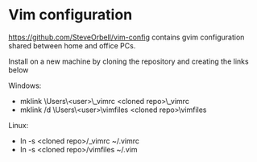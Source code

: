 Vim configuration
=================

https://github.com/SteveOrbell/vim-config contains gvim configuration shared
between home and office PCs.

Install on a new machine by cloning the repository and creating the links below

Windows:
* mklink \\Users\\\<user\>\\_vimrc \<cloned repo\>\\_vimrc
* mklink /d \\Users\\\<user\>\\vimfiles \<cloned repo\>\\vimfiles

Linux:
* ln -s \<cloned repo\>/_vimrc ~/.vimrc
* ln -s \<cloned repo\>/vimfiles ~/.vim


